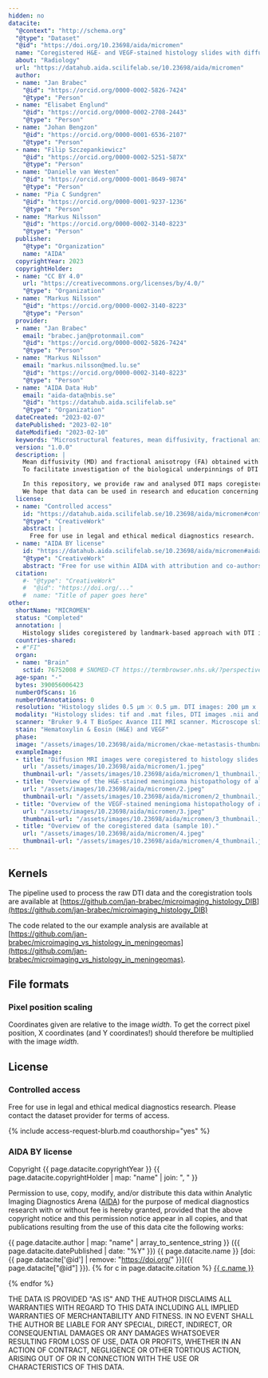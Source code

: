 ```yaml
---
hidden: no
datacite:
  "@context": "http://schema.org"
  "@type": "Dataset"
  "@id": "https://doi.org/10.23698/aida/micromen"
  name: "Coregistered H&E- and VEGF-stained histology slides with diffusion tensor imaging data at 200 μm resolution in meningioma tumors"
  about: "Radiology"
  url: "https://datahub.aida.scilifelab.se/10.23698/aida/micromen"
  author:
  - name: "Jan Brabec"
    "@id": "https://orcid.org/0000-0002-5826-7424"
    "@type": "Person"
  - name: "Elisabet Englund"
    "@id": "https://orcid.org/0000-0002-2708-2443"
    "@type": "Person"
  - name: "Johan Bengzon"
    "@id": "https://orcid.org/0000-0001-6536-2107"
    "@type": "Person"
  - name: "Filip Szczepankiewicz"
    "@id": "https://orcid.org/0000-0002-5251-587X"
    "@type": "Person"
  - name: "Danielle van Westen"
    "@id": "https://orcid.org/0000-0001-8649-9874"
    "@type": "Person"
  - name: "Pia C Sundgren"
    "@id": "https://orcid.org/0000-0001-9237-1236"
    "@type": "Person"
  - name: "Markus Nilsson"
    "@id": "https://orcid.org/0000-0002-3140-8223"
    "@type": "Person"
  publisher:
    "@type": "Organization"
    name: "AIDA"
  copyrightYear: 2023
  copyrightHolder:
  - name: "CC BY 4.0"
    url: "https://creativecommons.org/licenses/by/4.0/"
    "@type": "Organization"
  - name: "Markus Nilsson"
    "@id": "https://orcid.org/0000-0002-3140-8223"
    "@type": "Person"
  provider:
  - name: "Jan Brabec"
    email: "brabec.jan@protonmail.com"
    "@id": "https://orcid.org/0000-0002-5826-7424"
    "@type": "Person"
  - name: "Markus Nilsson"
    email: "markus.nilsson@med.lu.se"
    "@id": "https://orcid.org/0000-0002-3140-8223"
    "@type": "Person"
  - name: "AIDA Data Hub"
    email: "aida-data@nbis.se"
    "@id": "https://datahub.aida.scilifelab.se"
    "@type": "Organization"
  dateCreated: "2023-02-07"
  datePublished: "2023-02-10"
  dateModified: "2023-02-10"
  keywords: "Microstructural features, mean diffusivity, fractional anisotropy, cell density, cellularity, meningioma, coregistration, hematoxylin & eosin, VEGF"
  version: "1.0.0"
  description: |
    Mean diffusivity (MD) and fractional anisotropy (FA) obtained with diffusion tensor imaging (DTI) have been associated with cell density and tissue anisotropy across tumors, but these associations have been challenged at the microscopic level and several additional histological features have been suggested as contributing to MD and FA.
    To facilitate investigation of the biological underpinnings of DTI parameters, we performed ex-vivo dMRI at 200 μm isotropic resolution on 16 excised meningioma tumor samples. The samples together span a variety of microstructural features: six different meningioma types and two different grades. Diffusion tensor imaging (DTI) was used to produce maps such as MD, FA, in-plane FA (FAIP), axial diffusivity (AD) or radial diffusivity (RD). The maps were coregistered to H&E (hematoxylin & eosin) and VEGF-stained histological slides.

    In this repository, we provide raw and analysed DTI maps coregistered to H&E- and VEGF-stained histology slides, as well as an example analysis of the data that aims to quantify the degree to which cell density (CD), structure anisotropy (SA), as determined from histology, in comparison with convolutional neural network (CNN) account for the intra-tumor variability of MD and FAIP in meningioma tumors. The pipeline used to process the raw DTI data and the coregistration tools are hosted by [GitHub](https://github.com/jan-brabec/microimaging_histology_DIB) and the code related to the our example analysis are available [here](https://github.com/jan-brabec/microimaging_vs_histology_in_meningeomas). Please refer and cite our two journal articles mentioned in the section References below for further information on the processing and if you find this data useful.
    We hope that data can be used in research and education concerning the link between the meningioma microstructure and parameters obtained by diffusion MRI.
  license:
  - name: "Controlled access"
    id: "https://datahub.aida.scilifelab.se/10.23698/aida/micromen#controlled-access"
    "@type": "CreativeWork"
    abstract: |
      Free for use in legal and ethical medical diagnostics research.
  - name: "AIDA BY license"
    id: "https://datahub.aida.scilifelab.se/10.23698/aida/micromen#aida-by-license"
    "@type": "CreativeWork"
    abstract: "Free for use within AIDA with attribution and co-authorship."
  citation:
    #- "@type": "CreativeWork"
    #  "@id": "https://doi.org/..."
    #  name: "Title of paper goes here"
other:
  shortName: "MICROMEN"
  status: "Completed"
  annotation: |
    Histology slides coregistered by landmark-based approach with DTI images of meningioma tumor samples.
  countries-shared:
  - #"FI"
  organ:
  - name: "Brain"
    sctid: 76752008 # SNOMED-CT https://termbrowser.nhs.uk/?perspective=full&conceptId1=%s
  age-span: "-"
  bytes: 390056006423
  numberOfScans: 16
  numberOfAnnotations: 0
  resolution: "Histology slides 0.5 µm ⤫ 0.5 µm. DTI images: 200 µm x 200 µm x 200 µm."
  modality: "Histology slides: tif and .mat files, DTI images .nii and .mat files"
  scanner: "Bruker 9.4 T BioSpec Avance III MRI scanner. Microscope slide scanner Hamamatsu NanoZoomer S360. The data processed with an in-house DTI pipeline and registration tool available at repositories listed in Kernels."
  stain: "Hematoxylin & Eosin (H&E) and VEGF"
  phase:
  image: "/assets/images/10.23698/aida/micromen/ckae-metastasis-thumbnail.jpeg"
  exampleImage:
  - title: "Diffusion MRI images were coregistered to histology slides."
    url: "/assets/images/10.23698/aida/micromen/1.jpeg"
    thumbnail-url: "/assets/images/10.23698/aida/micromen/1_thumbnail.jpeg"
  - title: "Overview of the H&E-stained meningioma histopathology of all sixteen samples."
    url: "/assets/images/10.23698/aida/micromen/2.jpeg"
    thumbnail-url: "/assets/images/10.23698/aida/micromen/2_thumbnail.jpeg"
  - title: "Overview of the VEGF-stained meningioma histopathology of all sixteen samples."
    url: "/assets/images/10.23698/aida/micromen/3.jpeg"
    thumbnail-url: "/assets/images/10.23698/aida/micromen/3_thumbnail.jpeg"
  - title: "Overview of the coregistered data (sample 10)."
    url: "/assets/images/10.23698/aida/micromen/4.jpeg"
    thumbnail-url: "/assets/images/10.23698/aida/micromen/4_thumbnail.jpeg"
---
```

## Kernels
The pipeline used to process the raw DTI data and the coregistration tools are available at [https://github.com/jan-brabec/microimaging_histology_DIB](https://github.com/jan-brabec/microimaging_histology_DIB) 

The code related to the our example analysis are available at [https://github.com/jan-brabec/microimaging_vs_histology_in_meningeomas](https://github.com/jan-brabec/microimaging_vs_histology_in_meningeomas).

## File formats
### Pixel position scaling
Coordinates given are relative to the image *width*. To get the correct pixel
position, X coordinates (and Y coordinates!) should therefore be multiplied with
the image *width*.

## License
### Controlled access
Free for use in legal and ethical medical diagnostics research.
Please contact the dataset provider for terms of access.

{% include access-request-blurb.md coauthorship="yes" %}

### AIDA BY license
Copyright
{{ page.datacite.copyrightYear }}
{{ page.datacite.copyrightHolder | map: "name" |  join: ", " }}

Permission to use, copy, modify, and/or distribute this data within Analytic
Imaging Diagnostics Arena ([AIDA](https://medtech4health.se/aida)) for the purpose
of medical diagnostics research with or without fee is hereby granted, provided that
the above copyright notice and this permission notice appear in all copies, and that
publications resulting from the use of this data cite the following works:

{{ page.datacite.author | map: "name" | array_to_sentence_string }}
({{ page.datacite.datePublished | date: "%Y" }})
{{ page.datacite.name }}
[doi:{{ page.datacite['@id'] | remove: "https://doi.org/" }}]({{ page.datacite["@id"] }}).
{% for c in page.datacite.citation %}
  [{{ c.name }}]({{c["@id"]}})

{% endfor %}

THE DATA IS PROVIDED "AS IS" AND THE AUTHOR DISCLAIMS ALL WARRANTIES WITH REGARD
TO THIS DATA INCLUDING ALL IMPLIED WARRANTIES OF MERCHANTABILITY AND FITNESS. IN
NO EVENT SHALL THE AUTHOR BE LIABLE FOR ANY SPECIAL, DIRECT, INDIRECT, OR
CONSEQUENTIAL DAMAGES OR ANY DAMAGES WHATSOEVER RESULTING FROM LOSS OF USE, DATA
OR PROFITS, WHETHER IN AN ACTION OF CONTRACT, NEGLIGENCE OR OTHER TORTIOUS
ACTION, ARISING OUT OF OR IN CONNECTION WITH THE USE OR CHARACTERISTICS OF THIS
DATA.
